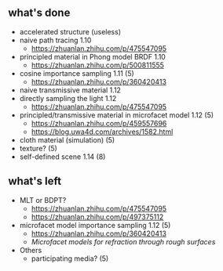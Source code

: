 ## what's done

- accelerated structure (useless)
- naive path tracing 1.10
  - <https://zhuanlan.zhihu.com/p/475547095>
- principled material in Phong model BRDF 1.10
  - <https://zhuanlan.zhihu.com/p/500811555>
- cosine importance sampling 1.11 (5)
  - <https://zhuanlan.zhihu.com/p/360420413>
- naive transmissive material 1.12
- directly sampling the light 1.12
  - <https://zhuanlan.zhihu.com/p/475547095>
- principled/transmissive material in microfacet model 1.12 (5)
  - <https://zhuanlan.zhihu.com/p/459557696>
  - <https://blog.uwa4d.com/archives/1582.html>
- cloth material (simulation) (5)
- texture? (5)
- self-defined scene 1.14 (8)


## what's left

- MLT or BDPT?
  - <https://zhuanlan.zhihu.com/p/475547095>
  - <https://zhuanlan.zhihu.com/p/497375112>
- microfacet model importance sampling 1.12 (5)
  - <https://zhuanlan.zhihu.com/p/360420413>
  - *Microfacet models for refraction through rough surfaces*
- Others
  - participating media? (5)
